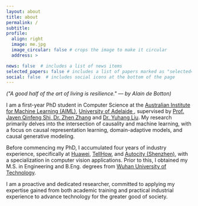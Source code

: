 ```yaml
---
layout: about
title: about
permalink: /
subtitle: 
profile:
  align: right
  image: me.jpg
  image_circular: false # crops the image to make it circular
  address: >

news: false  # includes a list of news items
selected_papers: false # includes a list of papers marked as "selected={true}"
social: false  # includes social icons at the bottom of the page
---
```


*("A good half of the art of living is resilience." — by Alain de Botton)*


I am a first-year PhD student in Computer Science at the <a href='https://www.adelaide.edu.au/aiml'>  Australian Institute for Machine Learning (AIML)</a>, <a href='https://www.adelaide.edu.au/'> University of Adelaide </a>, supervised by <a href='https://cs.adelaide.edu.au/~javen/'> Prof. Javen Qinfeng Shi, <a href='https://zzhang.org/'> Dr. Zhen Zhang</a> and <a href='https://sites.google.com/view/yuhangliu/homepage'> Dr. Yuhang Liu</a>. My research primarily delves into the intersection of causality and machine learning, with a focus on causal representation learning, domain-adaptive models, and causal generative modeling.

Before commencing my PhD, I accumulated four years of industry experience, specifically at <a href='https://www.huawei.com/en/corporate-information'>Huawei</a>, <a href='https://www.tellhow.com/en/index.html'>TellHow</a>, and <a href='https://www.chengshizhiguang.com/'>Autocity (Shenzhen)</a>, with a specialization in computer vision applications. Prior to this, I obtained my M.S. in Engineering and B.Eng. degrees from <a href='http://english.whut.edu.cn/'>Wuhan University of Technology</a>. 

I am a proactive and dedicated researcher, committed to applying my expertise gained from both academic training and practical industrial experience to advance technology for the greater good of society.
